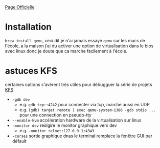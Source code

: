 <!-- TITLE: Qemu -->
<!-- SUBTITLE: A quick summary of Qemu -->

[Page Officielle](https://www.qemu.org/)
# Installation
`brew install qemu`, ceci dit je n'ai jamais essayé `qemu` sur les macs de l'école, a la maison j'ai du activer une option de virtualisation dans le bios avec linux donc je doute que ca marche facilement à l'école.

# astuces KFS
certaines options s'avèrent très utiles pour débugguer la série de projets [KFS](/projects/KFS)

- `-gdb dev`
	 - e.g. `gdb tcp::4242` pour connecter via tcp, marche aussi en UDP
	 - e.g. `(gdb) target remote | exec qemu-system-i386 -gdb stdio ...` pour une connection en pseudo-tty
- `--enable-kvm` accéleration hardware de la virtualisation sur linux
- `-monitor dev` redigire le monitor graphique vers dev
	- e.g. `-monitor telnet:127.0.0.1:4343`
- `-curses` sortie graphique dnas le terminal remplace la fenêtre GUI par défault